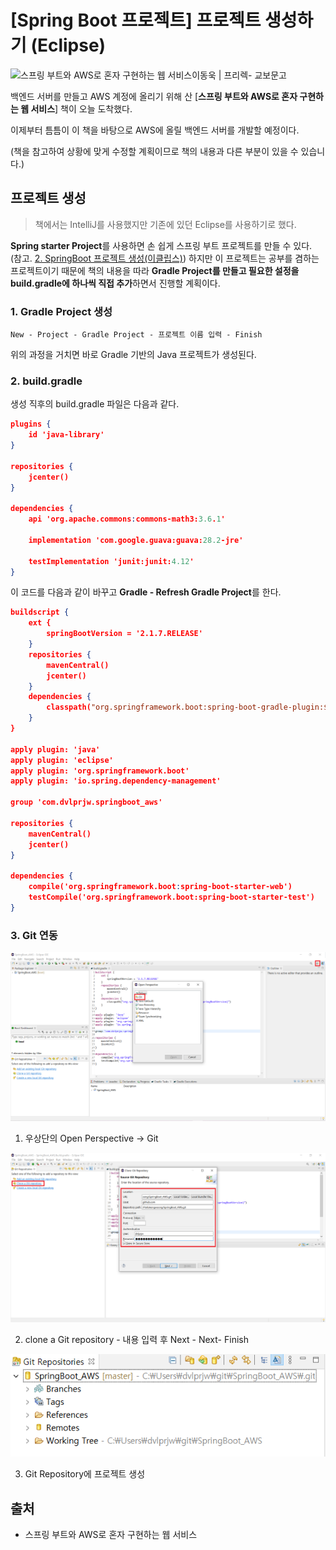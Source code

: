 # [Spring Boot 프로젝트] 프로젝트 생성하기 (Eclipse)

![스프링 부트와 AWS로 혼자 구현하는 웹 서비스이동욱 | 프리렉- 교보문고](http://image.kyobobook.co.kr/images/book/xlarge/602/x9788965402602.jpg)

백엔드 서버를 만들고 AWS 계정에 올리기 위해 산 [**스프링 부트와 AWS로 혼자 구현하는 웹 서비스**] 책이 오늘 도착했다.

이제부터 틈틈이 이 책을 바탕으로 AWS에 올릴 백엔드 서버를 개발할 예정이다.



(책을 참고하여 상황에 맞게 수정할 계획이므로 책의 내용과 다른 부분이 있을 수 있습니다.)



## 프로젝트 생성

> 책에서는 IntelliJ를 사용했지만 기존에 있던 Eclipse를 사용하기로 했다.

**Spring starter Project**를 사용하면 손 쉽게 스프링 부트 프로젝트를 만들 수 있다. (참고. [2. SpringBoot 프로젝트 생성(이클립스)](https://jung-max.github.io/2020/06/24/Web-2_SpringBoot%ED%94%84%EB%A1%9C%EC%A0%9D%ED%8A%B8%EC%83%9D%EC%84%B1/)) 하지만 이 프로젝트는 공부를 겸하는 프로젝트이기 때문에 책의 내용을 따라 **Gradle Project를 만들고 필요한 설정을 build.gradle에 하나씩 직접 추가**하면서 진행할 계획이다.



### 1. Gradle Project 생성

```
New - Project - Gradle Project - 프로젝트 이름 입력 - Finish
```

위의 과정을 거치면 바로 Gradle 기반의 Java 프로젝트가 생성된다.



### 2. build.gradle

생성 직후의 build.gradle 파일은 다음과 같다.

```json
plugins {
    id 'java-library'
}

repositories {
    jcenter()
}

dependencies {
    api 'org.apache.commons:commons-math3:3.6.1'

    implementation 'com.google.guava:guava:28.2-jre'

    testImplementation 'junit:junit:4.12'
}
```

이 코드를 다음과 같이 바꾸고 **Gradle - Refresh Gradle Project**를 한다.

```json
buildscript {
	ext {
		springBootVersion = '2.1.7.RELEASE'
	}
	repositories {
		mavenCentral()
	    jcenter()
	}	
	dependencies {
		classpath("org.springframework.boot:spring-boot-gradle-plugin:${springBootVersion}")
	}
}

apply plugin: 'java'
apply plugin: 'eclipse'
apply plugin: 'org.springframework.boot'
apply plugin: 'io.spring.dependency-management'

group 'com.dvlprjw.springboot_aws'

repositories {
	mavenCentral()
    jcenter()
}	

dependencies {
	compile('org.springframework.boot:spring-boot-starter-web')
	testCompile('org.springframework.boot:spring-boot-starter-test')
}
```



### 3. Git 연동

![image-20211030230706729](../../../../public/assets/image-20211030230706729-1635604180525.png)

1) 우상단의 Open Perspective -> Git



![image-20211030231220749](../../../../public/assets/image-20211030231220749-1635604202022.png)

2) clone a Git repository - 내용 입력 후 Next - Next- Finish



![image-20211030231559567](../../../../public/assets/image-20211030231559567-1635604190908.png)

3) Git Repository에 프로젝트 생성





## 출처

- 스프링 부트와 AWS로 혼자 구현하는 웹 서비스
